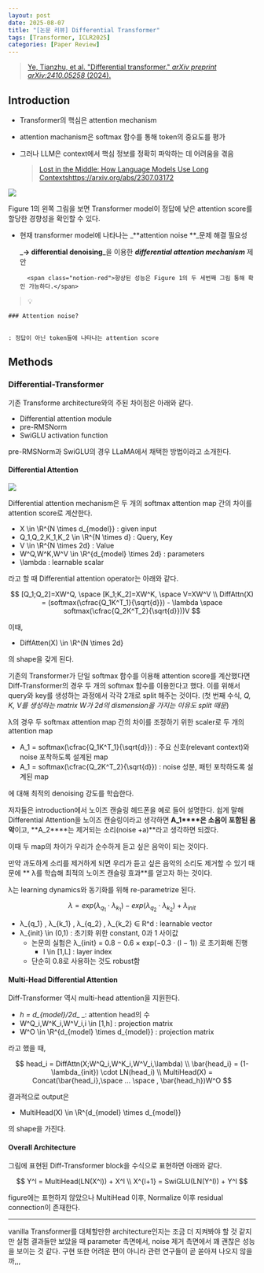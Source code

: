 ```yaml
---
layout: post
date: 2025-08-07
title: "[논문 리뷰] Differential Transformer"
tags: [Transformer, ICLR2025]
categories: [Paper Review]
---
```


> [Ye, Tianzhu, et al. "Differential transformer." ](https://arxiv.org/abs/2410.05258)[_arXiv preprint arXiv:2410.05258_](https://arxiv.org/abs/2410.05258)[ (2024).](https://arxiv.org/abs/2410.05258)



## Introduction

- Transformer의 핵심은 attention mechanism
- attention machanism은 softmax 함수를 통해 token의 중요도를 평가
- 그러나 LLM은 context에서 핵심 정보를 정확히 파악하는 데 어려움을 겪음

	> [Lost in the Middle: How Language Models Use Long Contextshttps://arxiv.org/abs/2307.03172](https://arxiv.org/abs/2307.03172)


![](https://prod-files-secure.s3.us-west-2.amazonaws.com/542b861c-36a8-4051-84e5-8804b6728dba/9083ea56-691a-4752-ae26-47f403431ac8/image.png?X-Amz-Algorithm=AWS4-HMAC-SHA256&X-Amz-Content-Sha256=UNSIGNED-PAYLOAD&X-Amz-Credential=ASIAZI2LB466WSZTCQXE%2F20250913%2Fus-west-2%2Fs3%2Faws4_request&X-Amz-Date=20250913T050119Z&X-Amz-Expires=3600&X-Amz-Security-Token=IQoJb3JpZ2luX2VjEMT%2F%2F%2F%2F%2F%2F%2F%2F%2F%2FwEaCXVzLXdlc3QtMiJIMEYCIQD6vzPXzrI%2BQPWCEK4ejmbq1JHh%2FF%2B%2FLVaPpUq8O4XdfgIhAPCq8BAtYBnf16zDKEiX3wS9bNKWOm5iYNC9EIucc%2FjXKv8DCD0QABoMNjM3NDIzMTgzODA1IgxUln3cm7zTezHJINUq3ANxqh8O7Mr1jm6XqmzCEAGJMz5m%2FpyjTfv5RkdSB%2FU%2BYuB%2B0hwy42DFxo1hXcF%2FCHa%2FsX7pYY%2FzY7BPGS5efF8UOmDeMdfb%2FUc79Fz2LNTU7k%2BTtPgPJUjpMqP861N0W5LllQ%2BUqLDks7wUiucKwVdA62MAAZSZBi4CztAF2GXkn6oxVYaUl4z9K36tvrOMI2kLVLSawgR%2BRrN45LYfyITTItLzmBtKjFNJBvti%2F71I0CRcYQDxeQp0ym9pK%2BCE4U2yBf3P7j5w3oTLkDgIaVDX9dvhSmyEtaZSciqOGQ9d702ZAiyHkB789kdxckw2QJa2qiuQa56tiCPOcRxf%2BZf9cLQlIyv6HA9cQLbMw3Wqmh81CX8RnEiKRHMuUcoAeIWOkDuxgw4AgBMNeZgHaIrToCeF%2FawXsHfvLe6170RluMAeb%2BYbkAf%2FUi7dh3K3wM6ZmOyzQ8LXTfZFhAg0SF6MphuZ7EcKMKnUDffQm7A5%2B32WlE91fZMWwQGqM7uxfAiTwN66ijx3DKZherwxoRA88Bculis9NubbblYmL5M%2BzWWiXSVPK7JpkDO3PM3T%2BVKm8fY7ia%2BD7sWgJAzNxo5xiJcELwAKiPi7o69HFNpTjXza7khZ%2BrwspRCBcDCz25PGBjqkASX3JjPTmtZ5zD12DG2i2id2lwJT0B5L3HKppEVcR3xE2lpymZLhAIAEeHNGnlDyWe6jAciddHnVyqA2Ct0hONolSiMCqh3mONRBKuuz9kGkE8071LAot5VaX449ojBZq19wPZHFOsGUB2RKwJntG5a0uBgC6%2Fhm4UjiYLnU%2FNeX9NNRFDy5Y07RPs2iV24UrHWYTAbP0np4dYkK34zmMmiWZsRz&X-Amz-Signature=9c8ad87cdc10837812f26d97329137ca24b1efda757b1e388891c5a3983b8290&X-Amz-SignedHeaders=host&x-amz-checksum-mode=ENABLED&x-id=GetObject)


Figure 1의 왼쪽 그림을 보면 Transformer model이 정답에 낮은 attention score를 할당한 경향성을 확인할 수 있다.

- 현재 transformer model에 나타나는 _**attention noise **_문제 해결 필요성

	_**→ differential denoising**_을 이용한 _**differential attention mechanism**_ 제안


		<span class="notion-red">향상된 성능은 Figure 1의 두 세번째 그림 통해 확인 가능하다.</span>


> 💡 


	### Attention noise?


	: 정답이 아닌 token들에 나타나는 attention score



## Methods



### Differential-Transformer


기존 Transforme architecture와의 주된 차이점은 아래와 같다.

- Differential attention module
- pre-RMSNorm
- SwiGLU activation function

pre-RMSNorm과 SwiGLU의 경우 LLaMA에서 채택한 방법이라고 소개한다.



#### Differential Attention


![](https://prod-files-secure.s3.us-west-2.amazonaws.com/542b861c-36a8-4051-84e5-8804b6728dba/116d70b2-1963-4810-9167-f4c7d8a06e8f/image.png?X-Amz-Algorithm=AWS4-HMAC-SHA256&X-Amz-Content-Sha256=UNSIGNED-PAYLOAD&X-Amz-Credential=ASIAZI2LB466WSZTCQXE%2F20250913%2Fus-west-2%2Fs3%2Faws4_request&X-Amz-Date=20250913T050119Z&X-Amz-Expires=3600&X-Amz-Security-Token=IQoJb3JpZ2luX2VjEMT%2F%2F%2F%2F%2F%2F%2F%2F%2F%2FwEaCXVzLXdlc3QtMiJIMEYCIQD6vzPXzrI%2BQPWCEK4ejmbq1JHh%2FF%2B%2FLVaPpUq8O4XdfgIhAPCq8BAtYBnf16zDKEiX3wS9bNKWOm5iYNC9EIucc%2FjXKv8DCD0QABoMNjM3NDIzMTgzODA1IgxUln3cm7zTezHJINUq3ANxqh8O7Mr1jm6XqmzCEAGJMz5m%2FpyjTfv5RkdSB%2FU%2BYuB%2B0hwy42DFxo1hXcF%2FCHa%2FsX7pYY%2FzY7BPGS5efF8UOmDeMdfb%2FUc79Fz2LNTU7k%2BTtPgPJUjpMqP861N0W5LllQ%2BUqLDks7wUiucKwVdA62MAAZSZBi4CztAF2GXkn6oxVYaUl4z9K36tvrOMI2kLVLSawgR%2BRrN45LYfyITTItLzmBtKjFNJBvti%2F71I0CRcYQDxeQp0ym9pK%2BCE4U2yBf3P7j5w3oTLkDgIaVDX9dvhSmyEtaZSciqOGQ9d702ZAiyHkB789kdxckw2QJa2qiuQa56tiCPOcRxf%2BZf9cLQlIyv6HA9cQLbMw3Wqmh81CX8RnEiKRHMuUcoAeIWOkDuxgw4AgBMNeZgHaIrToCeF%2FawXsHfvLe6170RluMAeb%2BYbkAf%2FUi7dh3K3wM6ZmOyzQ8LXTfZFhAg0SF6MphuZ7EcKMKnUDffQm7A5%2B32WlE91fZMWwQGqM7uxfAiTwN66ijx3DKZherwxoRA88Bculis9NubbblYmL5M%2BzWWiXSVPK7JpkDO3PM3T%2BVKm8fY7ia%2BD7sWgJAzNxo5xiJcELwAKiPi7o69HFNpTjXza7khZ%2BrwspRCBcDCz25PGBjqkASX3JjPTmtZ5zD12DG2i2id2lwJT0B5L3HKppEVcR3xE2lpymZLhAIAEeHNGnlDyWe6jAciddHnVyqA2Ct0hONolSiMCqh3mONRBKuuz9kGkE8071LAot5VaX449ojBZq19wPZHFOsGUB2RKwJntG5a0uBgC6%2Fhm4UjiYLnU%2FNeX9NNRFDy5Y07RPs2iV24UrHWYTAbP0np4dYkK34zmMmiWZsRz&X-Amz-Signature=e7954c70b4eff002da335fbf4b668d63e324ef107d2a04b3fad941e5d7ebd0c3&X-Amz-SignedHeaders=host&x-amz-checksum-mode=ENABLED&x-id=GetObject)


Differential attention mechanism은 두 개의 softmax attention map 간의 차이를 attention score로 계산한다.

- X \in \R^{N \times d\_{model}} : given input
- Q\_1,Q\_2,K\_1,K\_2 \in \R^{N \times d} : Query, Key
- V \in \R^{N \times 2d} : Value
- W^Q,W^K,W^V \in \R^{d\_{model} \times 2d} : parameters
- \lambda : learnable scalar

라고 할 때 Differential attention operator는 아래와 같다.


$$
[Q_1;Q_2]=XW^Q, \space [K_1;K_2]=XW^K, \space V=XW^V \\
DiffAttn(X) = (softmax(\cfrac{Q_1K^T_1}{\sqrt{d}}) - \lambda \space softmax(\cfrac{Q_2K^T_2}{\sqrt{d}}))V
$$


이때,

- DiffAtten(X) \in \R^{N \times 2d}

의 shape을 갖게 된다.


기존의 Transformer가 단일 softmax 함수를 이용해 attention score를 계산했다면 Diff-Transformer의 경우 두 개의 softmax 함수를 이용한다고 했다. 이를 위해서 query와 key를 생성하는 과정에서 각각 2개로 split 해주는 것이다. <span class="notion-red">(첫 번째 수식, </span><span class="notion-red">_Q, K, V를 생성하는 matrix W가 2d의 dismension을 가지는 이유도 split 때문_</span><span class="notion-red">)</span>


 λ의 경우 두 softmax attention map 간의 차이를 조정하기 위한 scaler로 두 개의 attention map

- A\_1 = softmax(\cfrac{Q\_1K^T\_1}{\sqrt{d}}) : 주요 신호(relevant context)와 noise 포착하도록 설계된 map
- A\_1 = softmax(\cfrac{Q\_2K^T\_2}{\sqrt{d}}) : noise 성분, 패턴 포착하도록 설계된 map 

에 대해 최적의 denoising 강도를 학습한다.


저자들은 introduction에서 노이즈 캔슬링 헤드폰을 예로 들어 설명한다. 쉽게 말해 Differential Attention을 노이즈 캔슬링이라고 생각하면 **A\_1****은 소음이 포함된 음악**이고, **A\_2****는 제거되는 소리(noise +a)**라고 생각하면 되겠다. 


이때 두 map의 차이가 우리가 순수하게 듣고 싶은 음악이 되는 것이다. 


만약 과도하게 소리를 제거하게 되면 우리가 듣고 싶은 음악의 소리도 제거할 수 있기 때문에 ** λ를 학습해 최적의 노이즈 캔슬링 효과**를 얻고자 하는 것이다.


λ는 learning dynamics와 동기화를 위해 re-parametrize 된다.


$$
\lambda = exp(\lambda_{q_1} \cdot \lambda_{k_1}) - exp(\lambda_{q_2} \cdot \lambda_{k_2}) + \lambda_{init}
$$

- λ\_{q\_1} , λ\_{k\_1} , λ\_{q\_2} , λ\_{k\_2} ∈ R^d : learnable vector
- λ\_{init} \in (0,1) : 초기화 위한 constant, 0과 1 사이값
	- 논문의 실험은 λ\_{init} = 0.8 − 0.6 × exp(−0.3 · (l − 1)) 로 초기화해 진행
		- l \in [1,L] : layer index
	- 단순히 0.8로 사용하는 것도 robust함


#### **Multi-Head Differential Attention**


Diff-Transformer 역시 multi-head attention을 지원한다.

- _h = d\_{model}/2d__ _: attention head의 수
- W^Q\_i,W^K\_i,W^V\_i,i \in [1,h] : projection matrix
- W^O \in \R^{d\_{model} \times d\_{model}} : projection matrix

라고 했을 때,


$$
head_i = DiffAttn(X;W^Q_i,W^K_i,W^V_i,\lambda) \\
\bar{head_i} = (1-\lambda_{init}) \cdot LN(head_i) \\
MultiHead(X) = Concat(\bar{head_i},\space ... \space , \bar{head_h})W^O
$$


결과적으로 output은

- MultiHead(X) \in \R^{d\_{model} \times d\_{model}}

의 shape을 가진다.



#### Overall Architecture


그림에 표현된 Diff-Transformer block을 수식으로 표현하면 아래와 같다.


$$
Y^l = MultiHead(LN(X^l)) + X^l \\
X^{l+1} = SwiGLU(LN(Y^l)) + Y^l
$$


figure에는 표현하지 않았으나 MultiHead 이후, Normalize 이후 residual connection이 존재한다.


---


vanilla Transformer를 대체할만한 architecture인지는 조금 더 지켜봐야 할 것 같지만 실험 결과들만 보았을 때 parameter 측면에서, noise 제거 측면에서 꽤 괜찮은 성능을 보이는 것 같다. 구현 또한 어려운 편이 아니라 관련 연구들이 곧 쏟아져 나오지 않을까,,,

